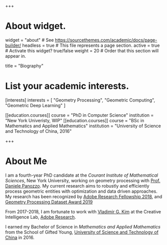 +++
# About widget.
widget = "about"  # See https://sourcethemes.com/academic/docs/page-builder/
headless = true  # This file represents a page section.
active = true  # Activate this widget? true/false
weight = 20  # Order that this section will appear in.

title = "Biography"

# List your academic interests.
[interests]
  interests = [
    "Geometry Processing",
    "Geometric Computing",
    "Geometric Deep Learning"
  ]

[[education.courses]]
  course = "PhD in Computer Science"
  institution = "New York Univeristy, WIP"
[[education.courses]]
  course = "BSc in Mathematics and Applied Mathematics"
  institution = "University of Science and Technology of China, 2016"
 
+++

# About Me

I am a fourth-year PhD candidate at the _Courant Institute of Mathematical Sciences_, New York University, working on geometry processing with [Prof. Daniele Panozzo](http://cs.nyu.edu/~panozzo). My current research aims to robustly and efficiently process geometric entities with optimization and data driven approaches. My research has been recognized by [Adobe Research Fellowship 2018](https://research.adobe.com/fellowship/previous-fellowship-award-winners/), and [Geometry Processing Dataset Award 2019](https://sgp2019.di.unimi.it/awards/SGP2019_dataset_award_scroll.pdf)

From 2017-2018, I am fortunate to work with [Vladimir G. Kim](http://vovakim.com) at the Creative Intelligence Lab, [Adobe Research](//research.adobe.com).

I earned my Bachelor of Science in _Mathematics and Applied Mathematics_ from the School of Gifted Young, [University of Science and Technology of China](//www.ustc.edu.cn) in 2016.
